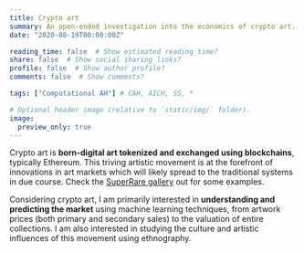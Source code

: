 ```yaml
---
title: Crypto art
summary: An open-ended investigation into the economics of crypto art.
date: "2020-08-19T00:00:00Z"

reading_time: false  # Show estimated reading time?
share: false  # Show social sharing links?
profile: false  # Show author profile?
comments: false  # Show comments?

tags: ["Computational AH"] # CAH, AICH, SS, *

# Optional header image (relative to `static/img/` folder).
image:
  preview_only: true
---
```


Crypto art is **born-digital art tokenized and exchanged using blockchains**, typically Ethereum. This triving artistic movement is at the forefront of innovations in art markets which will likely spread to the traditional systems in due course. Check the [SuperRare gallery](https://superrare.co) out for some examples.

Considering crypto art, I am primarily interested in **understanding and predicting the market** using machine learning techniques, from artwork prices (both primary and secondary sales) to the valuation of entire collections. I am also interested in studying the culture and artistic influences of this movement using ethnography.